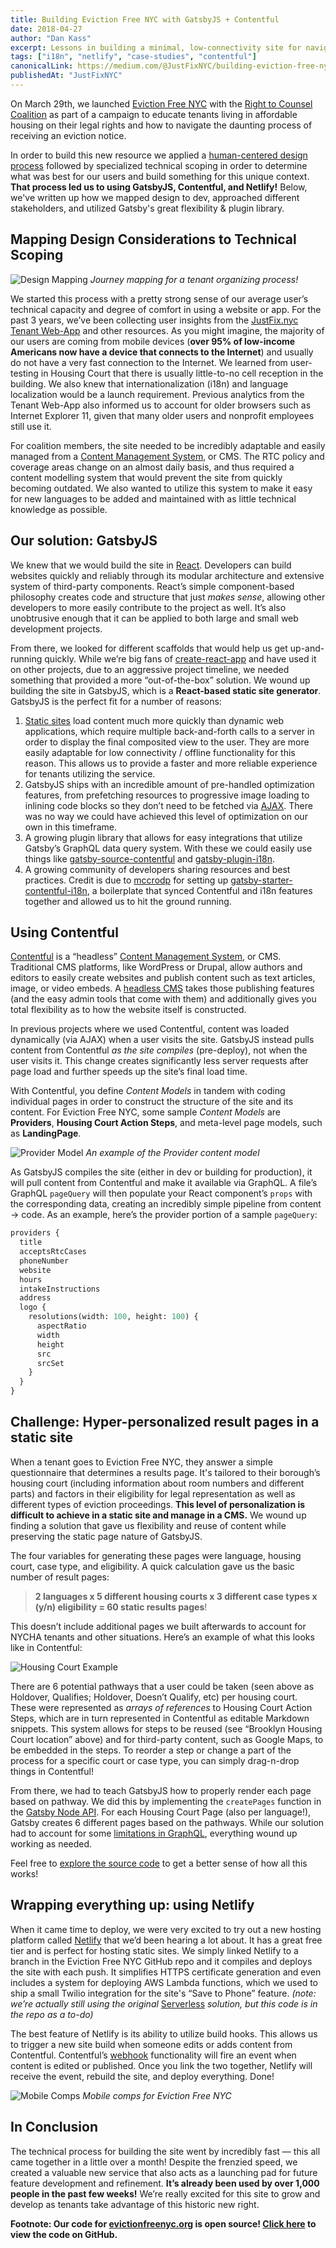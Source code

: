 ```yaml
---
title: Building Eviction Free NYC with GatsbyJS + Contentful
date: 2018-04-27
author: "Dan Kass"
excerpt: Lessons in building a minimal, low-connectivity site for navigating a daunting legal process.
tags: ["i18n", "netlify", "case-studies", "contentful"]
canonicalLink: https://medium.com/@JustFixNYC/building-eviction-free-nyc-with-gatsbyjs-contentful-a0308bfcb866
publishedAt: "JustFixNYC"
---
```


On March 29th, we launched [Eviction Free NYC](http://www.evictionfreenyc.org/) with the [Right to Counsel Coalition](https://www.righttocounselnyc.org/) as part of a campaign to educate tenants living in affordable housing on their legal rights and how to navigate the daunting process of receiving an eviction notice.

In order to build this new resource we applied a [human-centered design process](https://medium.com/@JustFixNYC/co-designing-eviction-free-nyc-b54570c69153) followed by specialized technical scoping in order to determine what was best for our users and build something for this unique context. **That process led us to using GatsbyJS, Contentful, and Netlify!** Below, we've written up how we mapped design to dev, approached different stakeholders, and utilized Gatsby's great flexibility & plugin library.

## **Mapping Design Considerations to Technical Scoping**

![Design Mapping](design-mapping.jpeg)
_Journey mapping for a tenant organizing process!_

We started this process with a pretty strong sense of our average user’s
technical capacity and degree of comfort in using a website or app. For the past
3 years, we’ve been collecting user insights from the [JustFix.nyc Tenant
Web-App](https://www.justfix.nyc/) and other resources. As you might imagine,
the majority of our users are coming from mobile devices (**over 95% of
low-income Americans now have a device that connects to the Internet**) and
usually do not have a very fast connection to the Internet. We learned from
user-testing in Housing Court that there is usually little-to-no cell
reception in the building. We also knew that internationalization (i18n) and
language localization would be a launch requirement. Previous analytics from the
Tenant Web-App also informed us to account for older browsers such as Internet
Explorer 11, given that many older users and nonprofit employees still use it.

For coalition members, the site needed to be incredibly adaptable and easily
managed from a [Content Management
System](https://en.wikipedia.org/wiki/Content_management_system), or CMS. The
RTC policy and coverage areas change on an almost daily basis, and thus required
a content modelling system that would prevent the site from quickly becoming
outdated. We also wanted to utilize this system to make it easy for new
languages to be added and maintained with as little technical knowledge as
possible.

## **Our solution: GatsbyJS**

We knew that we would build the site in [React](https://reactjs.org/).
Developers can build websites quickly and reliably through its modular
architecture and extensive system of third-party components. React’s simple
component-based philosophy creates code and structure that just _makes sense_,
allowing other developers to more easily contribute to the project as well.
It’s also unobtrusive enough that it can be applied to both large and small web
development projects.

From there, we looked for different scaffolds that would help us get
up-and-running quickly. While we’re big fans of
[create-react-app](https://github.com/facebook/create-react-app) and have used
it on other projects, due to an aggressive project timeline, we needed something
that provided a more “out-of-the-box” solution. We wound up building the site in
GatsbyJS, which is a **React-based static site generator**. GatsbyJS is the
perfect fit for a number of reasons:

1. [Static sites](https://en.wikipedia.org/wiki/Static_web_page) load content much
   more quickly than dynamic web applications, which require multiple
   back-and-forth calls to a server in order to display the final composited view
   to the user. They are more easily adaptable for low connectivity / offline
   functionality for this reason. This allows us to provide a faster and more
   reliable experience for tenants utilizing the service.
2. GatsbyJS ships with an incredible amount of pre-handled optimization features,
   from prefetching resources to progressive image loading to inlining code blocks
   so they don’t need to be fetched via
   [AJAX](<https://en.wikipedia.org/wiki/Ajax_(programming)>). There was no way we
   could have achieved this level of optimization on our own in this timeframe.
3. A growing plugin library that allows for easy integrations that utilize Gatsby’s
   GraphQL data query system. With these we could easily use things like
   [gatsby-source-contentful](/packages/gatsby-source-contentful/?=conten)
   and [gatsby-plugin-i18n](https://github.com/angeloocana/gatsby-plugin-i18n).
4. A growing community of developers sharing resources and best practices. Credit
   is due to [mccrodp](https://github.com/mccrodp) for setting up
   [gatsby-starter-contentful-i18n](https://github.com/mccrodp/gatsby-starter-contentful-i18n),
   a boilerplate that synced Contentful and i18n features together and allowed us
   to hit the ground running.

## **Using Contentful**

[Contentful](https://www.contentful.com/) is a “headless” [Content Management
System](https://en.wikipedia.org/wiki/Content_management_system), or CMS.
Traditional CMS platforms, like WordPress or Drupal, allow authors and editors
to easily create websites and publish content such as text articles, image, or
video embeds. A [headless CMS](/docs/headless-cms/) takes those publishing features (and the easy admin
tools that come with them) and additionally gives you total flexibility as to
how the website itself is constructed.

In previous projects where we used Contentful, content was loaded dynamically
(via AJAX) when a user visits the site. GatsbyJS instead pulls content from
Contentful _as the site compiles_ (pre-deploy), not when the user visits it.
This change creates significantly less server requests after page load and
further speeds up the site’s final load time.

With Contentful, you define _Content Models_ in tandem with coding individual
pages in order to construct the structure of the site and its content. For
Eviction Free NYC, some sample _Content Models_ are **Providers**, **Housing
Court Action Steps**, and meta-level page models, such as **LandingPage**.

![Provider Model](provider-example.png)
_An example of the Provider content model_

As GatsbyJS compiles the site (either in dev or building for production), it
will pull content from Contentful and make it available via GraphQL. A file’s
GraphQL `pageQuery` will then populate your React component’s `props` with the
corresponding data, creating an incredibly simple pipeline from content → code.
As an example, here’s the provider portion of a sample `pageQuery`:

```graphql
providers {
  title
  acceptsRtcCases
  phoneNumber
  website
  hours
  intakeInstructions
  address
  logo {
    resolutions(width: 100, height: 100) {
      aspectRatio
      width
      height
      src
      srcSet
    }
  }
}
```

## **Challenge: Hyper-personalized result pages in a static site**

When a tenant goes to Eviction Free NYC, they answer a simple questionnaire that
determines a results page. It's tailored to their borough’s housing court
(including information about room numbers and different parts) and factors in
their eligibility for legal representation as well as different types of
eviction proceedings. **This level of personalization is difficult to achieve in
a static site and manage in a CMS.** We wound up finding a solution that gave us
flexibility and reuse of content while preserving the static page nature of
GatsbyJS.

The four variables for generating these pages were language, housing court, case
type, and eligibility. A quick calculation gave us the basic number of result
pages:

> **2 languages x 5 different housing courts x 3 different case types x (y/n)
> eligibility = 60 static results pages**!

This doesn’t include additional pages we built afterwards to account for NYCHA
tenants and other situations. Here’s an example of what this looks like in
Contentful:

![Housing Court Example](housing-court-example.png)

There are 6 potential pathways that a user could be taken (seen above as
Holdover, Qualifies; Holdover, Doesn’t Qualify, etc) per housing court. These
were represented as _arrays of references_ to Housing Court Action Steps, which
are in turn represented in Contentful as editable Markdown snippets. This system
allows for steps to be reused (see “Brooklyn Housing Court location” above) and for
third-party content, such as Google Maps, to be embedded in the steps. To
reorder a step or change a part of the process for a specific court or case
type, you can simply drag-n-drop things in Contentful!

From there, we had to teach GatsbyJS how to properly render each page based on
pathway. We did this by implementing the `createPages` function in the [Gatsby
Node API](/docs/node-apis/). For each Housing Court Page
(also per language!), Gatsby creates 6 different pages based on the pathways.
While our solution had to account for some [limitations in
GraphQL](https://github.com/facebook/graphql/issues/414), everything wound up
working as needed.

Feel free to [explore the source
code](https://github.com/JustFixNYC/eviction-free-nyc) to get a better sense of
how all this works!

## **Wrapping everything up: using Netlify**

When it came time to deploy, we were very excited to try out a new hosting
platform called [Netlify](https://www.netlify.com/) that we’d been hearing a lot
about. It has a great free tier and is perfect for hosting static sites. We
simply linked Netlify to a branch in the Eviction Free NYC GitHub repo and it
compiles and deploys the site with each push. It simplifies HTTPS certificate
generation and even includes a system for deploying AWS Lambda functions, which
we used to ship a small Twilio integration for the site's “Save to Phone”
feature. _(note: we’re actually still using the original_ [Serverless](https://serverless.com/) _solution, but this code is in the repo
as a to-do)_

The best feature of Netlify is its ability to utilize build hooks. This allows
us to trigger a new site build when someone edits or adds content from
Contentful. Contentful’s [webhook](https://en.wikipedia.org/wiki/Webhook)
functionality will fire an event when content is edited or published. Once you
link the two together, Netlify will receive the event, rebuild the site, and
deploy everything. Done!

![Mobile Comps](mobile-comps.png)
_Mobile comps for Eviction Free NYC_

## In Conclusion

The technical process for building the site went by incredibly fast — this all
came together in a little over a month! Despite the frenzied speed, we created a
valuable new service that also acts as a launching pad for future feature
development and refinement. **It’s already been used by over 1,000 people in the
past few weeks!** We’re really excited for this site to grow and develop as
tenants take advantage of this historic new right.

**Footnote: Our code for [evictionfreenyc.org](http://www.evictionfreenyc.org/) is
open source! [Click
here](https://github.com/JustFixNYC/eviction-free-nyc) to view the code on
GitHub.**

